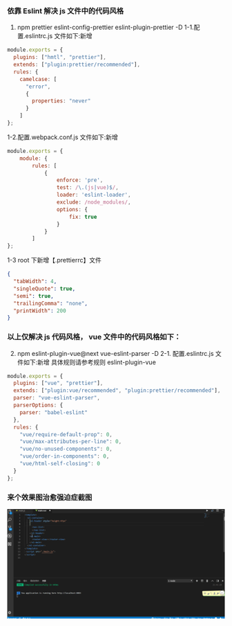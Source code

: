 ### 依靠 Eslint 解决 js 文件中的代码风格

1. npm prettier eslint-config-prettier eslint-plugin-prettier -D
   1-1.配置.eslintrc.js 文件如下:新增

```js
module.exports = {
  plugins: ["hmtl", "prettier"],
  extends: ["plugin:prettier/recommended"],
  rules: {
    camelcase: [
      "error",
      {
        properties: "never"
      }
    ]
};
```

1-2.配置.webpack.conf.js 文件如下:新增

```js
module.exports = {
    module: {
        rules: [
            {
                enforce: 'pre',
                test: /\.(js|vue)$/,
                loader: 'eslint-loader',
                exclude: /node_modules/,
                options: {
                    fix: true
                }
            }
        ]
};
```

1-3 root 下新增【.prettierrc】文件

```json
{
  "tabWidth": 4,
  "singleQuote": true,
  "semi": true,
  "trailingComma": "none",
  "printWidth": 200
}
```

### 以上仅解决 js 代码风格， vue 文件中的代码风格如下：

2. npm eslint-plugin-vue@next vue-eslint-parser -D
   2-1. 配置.eslintrc.js 文件如下:新增
   具体规则请参考规则 eslint-plugin-vue

```js
module.exports = {
  plugins: ["vue", "prettier"],
  extends: ["plugin:vue/recommended", "plugin:prettier/recommended"],
  parser: "vue-eslint-parser",
  parserOptions: {
    parser: "babel-eslint"
  },
  rules: {
    "vue/require-default-prop": 0,
    "vue/max-attributes-per-line": 0,
    "vue/no-unused-components": 0,
    "vue/order-in-components": 0,
    "vue/html-self-closing": 0
  }
};
```
### 来个效果图治愈强迫症截图
![Vue拖拽](./代码风格统一.gif)